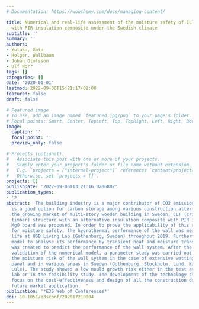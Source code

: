 ```yaml
---
# Documentation: https://wowchemy.com/docs/managing-content/

title: Numerical and real-life assessment of the moisture safety of CLT structure
  with PIR insulation composite under the Swedish climate
subtitle: ''
summary: ''
authors:
- Yutaka, Goto
- Holger, Wallbaum
- Johan Olofsson
- Ulf Norr
tags: []
categories: []
date: '2020-01-01'
lastmod: 2022-09-06T15:21:17+02:00
featured: false
draft: false

# Featured image
# To use, add an image named `featured.jpg/png` to your page's folder.
# Focal points: Smart, Center, TopLeft, Top, TopRight, Left, Right, BottomLeft, Bottom, BottomRight.
image:
  caption: ''
  focal_point: ''
  preview_only: false

# Projects (optional).
#   Associate this post with one or more of your projects.
#   Simply enter your project's folder or file name without extension.
#   E.g. `projects = ["internal-project"]` references `content/project/deep-learning/index.md`.
#   Otherwise, set `projects = []`.
projects: []
publishDate: '2022-09-06T13:21:16.020680Z'
publication_types:
- '2'
abstract: 'The building industry is a major contributor of CO2 emission. Wood construction
  is a good option for carbon storage among various construction alternatives. Considering
  the growing market of multi-story wooden building in Sweden, CLT (cross laminated
  timber) structure with an alternative insulation composite with PIR insulation and
  MgO board was proposed. In order to prove the applicability of this construction
  for moisture safety, the hygrothermal performance of the wall was measured in real
  life at HSB Living Lab (Gothenburg, Sweden) throughout 2019. Furthermore, a numerical
  model to analyse its performance by transient heat and moisture transfer analysis
  was created to predict the performance of the wall system. After the successful
  validation of the numerical model, a parameter study was carried out to investigate
  the moisture risk of the wall system in the case of extensive wetting of the CLT
  panel and in various areas in Sweden (Gothenburg, Stockholm, Lund, Karlstad and
  Lule). The study showed a low mould growth risk either in the test at the living
  lab or in the feasibility study. The development of the technology should further
  focus on the cost-effectiveness and design of all the construction details for the
  future market application.  '
publication: '*E3S Web of Conferences*'
doi: 10.1051/e3sconf/202017210004
---
```

